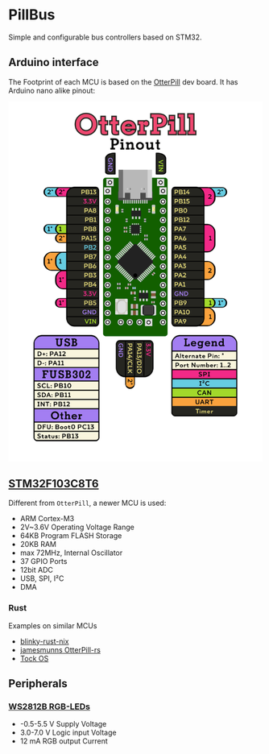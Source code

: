 # PillBus

Simple and configurable bus controllers based on STM32.


## Arduino interface

The Footprint of each MCU is based on the [OtterPill](https://github.com/Jana-Marie/OtterPill) dev board.
It has Arduino nano alike pinout:

![pinout](./pinout.svg?raw=true)


## [STM32F103C8T6](https://www.lcsc.com/datasheet/lcsc_datasheet_2302211130_STMicroelectronics-STM32F103C8T6_C8734.pdf)

Different from `OtterPill`, a newer MCU is used:

* ARM Cortex-M3
* 2V~3.6V Operating Voltage Range
* 64KB Program FLASH Storage
* 20KB RAM
* max 72MHz, Internal Oscillator
* 37 GPIO Ports
* 12bit ADC
* USB, SPI, I²C
* DMA


### Rust

Examples on similar MCUs

* [blinky-rust-nix](https://github.com/johannesloetzsch/blinky-rust-nix)
* [jamesmunns OtterPill-rs](https://github.com/jamesmunns/OtterPill-rs)
* [Tock OS](https://github.com/tock)


## Peripherals

### [WS2812B RGB-LEDs](https://wmsc.lcsc.com/wmsc/upload/file/pdf/v2/lcsc/2406131538_XINGLIGHT-XL-5050RGBC-WS2812B-S_C22461793.pdf)

* -0.5-5.5 V Supply Voltage
* 3.0-7.0 V Logic input Voltage
* 12 mA RGB output Current

